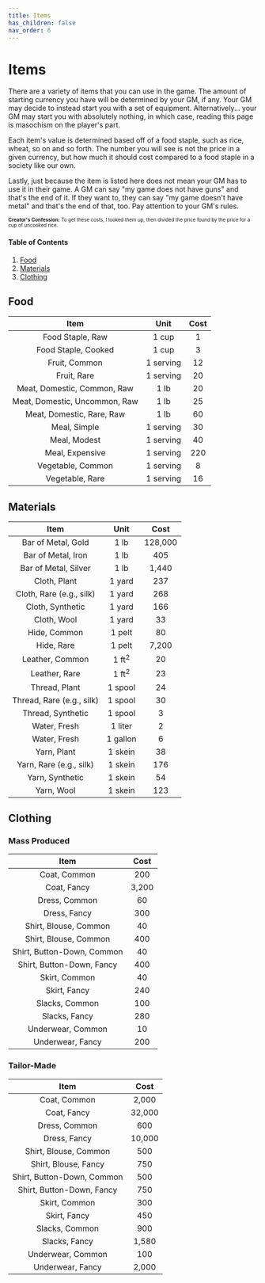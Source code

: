 ```yaml
---
title: Items
has_children: false
nav_order: 6
---
```


# Items

There are a variety of items that you can use in the game. The amount of starting currency you have will be determined by your GM, if any. Your GM may decide to instead start you with a set of equipment. Alternatively... your GM may start you with absolutely nothing, in which case, reading this page is masochism on the player's part.

Each item's value is determined based off of a food staple, such as rice, wheat, so on and so forth. The number you will see is not the price in a given currency, but how much it should cost compared to a food staple in a society like our own.

Lastly, just because the item is listed here does not mean your GM has to use it in their game. A GM can say "my game does not have guns" and that's the end of it. If they want to, they can say "my game doesn't have metal" and that's the end of that, too. Pay attention to your GM's rules.

<sub><sup>**Creator's Confession:** To get these costs, I looked them up, then divided the price found by the price for a cup of uncooked rice.</sup></sub>

#### Table of Contents
1. [Food](#food)
2. [Materials](#materials)
3. [Clothing](#clothing)

## Food

| Item | Unit | Cost |
|:----:|:----:|:----:|
| Food Staple, Raw | 1 cup | 1 |$0.25
| Food Staple, Cooked | 1 cup | 3 |
| Fruit, Common | 1 serving | 12 |
| Fruit, Rare | 1 serving | 20 |
| Meat, Domestic, Common, Raw | 1 lb | 20 |
| Meat, Domestic, Uncommon, Raw | 1 lb | 25 |
| Meat, Domestic, Rare, Raw | 1 lb | 60 |
| Meal, Simple | 1 serving | 30 |
| Meal, Modest | 1 serving | 40 |
| Meal, Expensive | 1 serving | 220 |
| Vegetable, Common | 1 serving | 8 |
| Vegetable, Rare | 1 serving | 16 |

## Materials

| Item | Unit | Cost |
|:----:|:----:|:----:|
| Bar of Metal, Gold | 1 lb | 128,000 |
| Bar of Metal, Iron | 1 lb | 405 |
| Bar of Metal, Silver | 1 lb | 1,440 |
| Cloth, Plant | 1 yard | 237 |
| Cloth, Rare (e.g., silk) | 1 yard | 268 |
| Cloth, Synthetic | 1 yard | 166 |
| Cloth, Wool | 1 yard | 33 |
| Hide, Common | 1 pelt | 80 |
| Hide, Rare | 1 pelt | 7,200 |
| Leather, Common | 1 ft<sup>2</sup> | 20 |
| Leather, Rare | 1 ft<sup>2</sup> | 23 |
| Thread, Plant | 1 spool | 24 |
| Thread, Rare (e.g., silk) | 1 spool | 30 |
| Thread, Synthetic | 1 spool | 3 |
| Water, Fresh | 1 liter | 2 |
| Water, Fresh | 1 gallon | 6 |
| Yarn, Plant | 1 skein | 38 |
| Yarn, Rare (e.g., silk) | 1 skein | 176 |
| Yarn, Synthetic | 1 skein | 54 |
| Yarn, Wool | 1 skein | 123 |

## Clothing

### Mass Produced

| Item | Cost |
|:----:|:----:|
| Coat, Common | 200 |
| Coat, Fancy | 3,200 |
| Dress, Common | 60 |
| Dress, Fancy | 300 |
| Shirt, Blouse, Common | 40 |
| Shirt, Blouse, Common | 400 |
| Shirt, Button-Down, Common | 40 |
| Shirt, Button-Down, Fancy | 400 |
| Skirt, Common | 40 |
| Skirt, Fancy | 240 |
| Slacks, Common | 100 |
| Slacks, Fancy | 280 |
| Underwear, Common | 10 |
| Underwear, Fancy | 200 |

### Tailor-Made

| Item | Cost |
|:----:|:----:|
| Coat, Common | 2,000 |
| Coat, Fancy | 32,000 |
| Dress, Common | 600 |
| Dress, Fancy | 10,000 |
| Shirt, Blouse, Common | 500 |
| Shirt, Blouse, Fancy | 750 |
| Shirt, Button-Down, Common | 500 |
| Shirt, Button-Down, Fancy | 750 |
| Skirt, Common | 300 |
| Skirt, Fancy | 450 |
| Slacks, Common | 900 |
| Slacks, Fancy | 1,580 |
| Underwear, Common | 100 |
| Underwear, Fancy | 2,000 |
